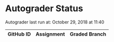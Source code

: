 # Autograder Status
Autograder last run at: October 29, 2018 at 11:40

| GitHub ID | Assignment | Graded Branch |
|-----------|------------|---------------|
